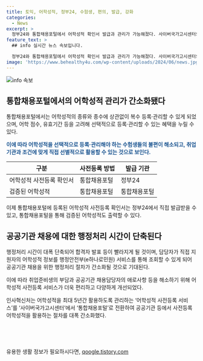```yaml
---
title: 토익, 어학성적, 정부24, 수험생, 편의, 발급, 강화
categories:
  - News
excerpt: >
  정부24와 통합채용포털에서 어학성적 확인서 발급과 관리가 가능해졌다. 사이버국가고시센터의 어학성적 사전등록 서비스가 통합채용포털로 이관되며, 어학성적 등록·관리 절차가 간소화되었다. 더불어 통합채용포털에서는 어학성적의 종류와 종수에 상관없이 복수 등록과 관리가 가능해져 취업 준비생들의 편의가 증대되었고, 공공기관 채용시 단축된 행정처리 시간을 기대할 수 있다. 이에 따라 어학성적 사전등록 확인서와 어학성적을 통합채용포털에서 출력할 수 있게 되었으며, 공공기관 채용담당자들도 어학성적 정보를 전자민원 서비스를 통해 간편하게 조회할 수 있게 되었다.
feature_text: >
  ## info 실시간 뉴스 속보입니다.

  정부24와 통합채용포털에서 어학성적 확인서 발급과 관리가 가능해졌다. 사이버국가고시센터의 어학성적 사전등록 서비스가 통합채용포털로 이관되며, 어학성적 등록·관리 절차가 간소화되었다. 더불어 통합채용포털에서는 어학성적의 종류와 종수에 상관없이 복수 등록과 관리가 가능해져 취업 준비생들의 편의가 증대되었고, 공공기관 채용시 단축된 행정처리 시간을 기대할 수 있다. 이에 따라 어학성적 사전등록 확인서와 어학성적을 통합채용포털에서 출력할 수 있게 되었으며, 공공기관 채용담당자들도 어학성적 정보를 전자민원 서비스를 통해 간편하게 조회할 수 있게 되었다.
image: 'https://www.behealthy4u.com/wp-content/uploads/2024/06/news.jpg'
---
```


<p><img src="https://www.behealthy4u.com/wp-content/uploads/2024/06/news.jpg" alt="info 속보" /></p>

<h2 data-ke-size="size26">통합채용포털에서의 어학성적 관리가 간소화됐다</h2>

<p data-ke-size="size16">통합채용포털에서는 어학성적의 종류와 종수에 상관없이 복수 등록·관리할 수 있게 되었으며, 어학 점수, 유효기간 등을 고려해 선택적으로 등록·관리할 수 있는 혜택을 누릴 수 있다.</p>

<p data-ke-size="size16"><b><span style="color: #1a5490;">이에 따라 어학성적을 선택적으로 등록·관리해야 하는 수험생들의 불편이 해소되고, 취업 기관과 조건에 맞게 직접 선별적으로 활용할 수 있는 것으로 보인다.</span></b></p>

<table>
<thead>
<tr>
<th scope="col">구분</th>
<th scope="col">사전등록 방법</th>
<th scope="col">발급 기관</th>
</tr>
</thead>
<tbody>
<tr>
<td>어학성적 사전등록 확인서</td>
<td>통합채용포털</td>
<td>정부24</td>
</tr>
<tr>
<td>검증된 어학성적</td>
<td>통합채용포털</td>
<td>통합채용포털</td>
</tr>
</tbody>
</table>

<p data-ke-size="size16">이제 통합채용포털에 등록된 어학성적 사전등록 확인서는 정부24에서 직접 발급받을 수 있고, 통합채용포털을 통해 검증된 어학성적도 출력할 수 있다.</p>

<h2 data-ke-size="size26">공공기관 채용에 대한 행정처리 시간이 단축된다</h2>

<p data-ke-size="size16">행정처리 시간이 대폭 단축되어 합격자 발표 등이 빨라지게 될 것이며, 담당자가 직접 지원자의 어학성적 정보를 행정안전부(e하나로민원) 서비스를 통해 조회할 수 있게 되어 공공기관 채용을 위한 행정처리 절차가 간소화될 것으로 기대된다.</p>

<p data-ke-size="size16">이에 따라 취업준비생의 부담과 공공기관 채용담당자의 애로사항 등을 해소하기 위해 어학성적 사전등록 서비스가 더욱 편리하고 다양하게 개선되었다.</p>

<p data-ke-size="size16">인사혁신처는 어학성적을 최대 5년간 활용하도록 관리하는 ‘어학성적 사전등록 서비스’를 ‘사이버국가고시센터’에서 ‘통합채용포털’로 전환하여 공공기관 등에서 사전등록 어학성적을 활용하는 절차를 대폭 간소화했다.</p>

<p data-ke-size="size16">&nbsp;</p>

<p data-ke-size="size16">&nbsp;</p>
유용한 생활 정보가 필요하시다면, <a href="https://qoogle.tistory.com" rel="dofollow">qoogle.tistory.com</a>


